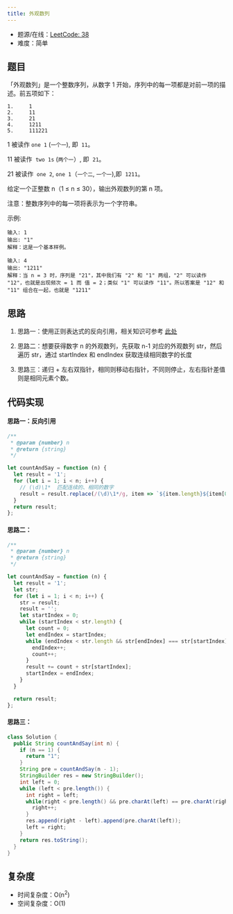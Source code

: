 ```yaml
---
title: 外观数列
---
```


- 题源/在线：[LeetCode: 38](https://leetcode-cn.com/problems/count-and-say/)
- 难度：简单

## 题目

「外观数列」是一个整数序列，从数字 1 开始，序列中的每一项都是对前一项的描述。前五项如下：

```text
1.     1
2.     11
3.     21
4.     1211
5.     111221
```

1 被读作 `one 1` (`一个一`), 即  `11`。

11 被读作  `two 1s` (`两个一`）, 即  `21`。

21 被读作  `one 2`, `one 1`（`一个二`, `一个一`),即  `1211`。

给定一个正整数 n（1 ≤ n ≤ 30），输出外观数列的第 n 项。

注意：整数序列中的每一项将表示为一个字符串。

示例:

```text
输入: 1
输出: "1"
解释：这是一个基本样例。
```

```text
输入: 4
输出: "1211"
解释：当 n = 3 时，序列是 "21"，其中我们有 "2" 和 "1" 两组，"2" 可以读作 "12"，也就是出现频次 = 1 而 值 = 2；类似 "1" 可以读作 "11"。所以答案是 "12" 和 "11" 组合在一起，也就是 "1211"
```

## 思路

1. 思路一：使用正则表达式的反向引用，相关知识可参考 [此处](/docs/javascript/07-reference-type/03-regex#%E5%8F%8D%E5%90%91%E5%BC%95%E7%94%A8)

2. 思路二：想要获得数字 n 的外观数列，先获取 n-1 对应的外观数列 str，然后遍历 str，通过 startIndex 和 endIndex 获取连续相同数字的长度

3. 思路三：递归 + 左右双指针，相同则移动右指针，不同则停止，左右指针差值则是相同元素个数。

## 代码实现

#### 思路一：反向引用

```js
/**
 * @param {number} n
 * @return {string}
 */

let countAndSay = function (n) {
  let result = '1';
  for (let i = 1; i < n; i++) {
    // (\d)\1*  匹配连续的、相同的数字
    result = result.replace(/(\d)\1*/g, item => `${item.length}${item[0]}`);
  }
  return result;
};
```

#### 思路二：

```js
/**
 * @param {number} n
 * @return {string}
 */

let countAndSay = function (n) {
  let result = '1';
  let str;
  for (let i = 1; i < n; i++) {
    str = result;
    result = '';
    let startIndex = 0;
    while (startIndex < str.length) {
      let count = 0;
      let endIndex = startIndex;
      while (endIndex < str.length && str[endIndex] === str[startIndex]) {
        endIndex++;
        count++;
      }
      result += count + str[startIndex];
      startIndex = endIndex;
    }
  }

  return result;
};
```

#### 思路三：

```java
class Solution {
  public String countAndSay(int n) {
    if (n == 1) {
      return "1";
    }
    String pre = countAndSay(n - 1);
    StringBuilder res = new StringBuilder();
    int left = 0;
    while (left < pre.length()) {
      int right = left;
      while(right < pre.length() && pre.charAt(left) == pre.charAt(right)){
        right++;
      }
      res.append(right - left).append(pre.charAt(left));
      left = right;
    }
    return res.toString();
  }
}
```

## 复杂度

- 时间复杂度：O(n<sup>2</sup>)
- 空间复杂度：O(1)
